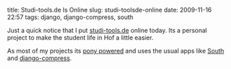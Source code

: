 title: Studi-tools.de Is Online
slug: studi-toolsde-online
date: 2009-11-16 22:57
tags: django, django-compress, south

Just a quick notice that I put [studi-tools.de](http://studi-tools.de) online today. Its a personal project to make the student life in Hof a little easier.

As most of my projects its [pony powered](http://www.djangoproject.com/) and uses the usual apps like [South](http://south.aeracode.org/) and [django-compress](http://code.google.com/p/django-compress/).
